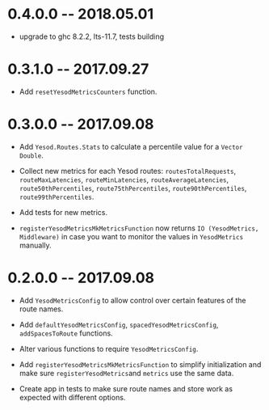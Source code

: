 
# 0.4.0.0 -- 2018.05.01
* upgrade to ghc 8.2.2, lts-11.7, tests building

# 0.3.1.0 -- 2017.09.27
* Add `resetYesodMetricsCounters` function.

# 0.3.0.0 -- 2017.09.08

* Add `Yesod.Routes.Stats` to calculate a percentile value for a `Vector Double`.

* Collect new metrics for each Yesod routes: `routesTotalRequests`, 
  `routeMaxLatencies`, `routeMinLatencies`, `routeAverageLatencies`, 
  `route50thPercentiles`, `route75thPercentiles`, `route90thPercentiles`, 
  `route99thPercentiles`.

* Add tests for new metrics.

* `registerYesodMetricsMkMetricsFunction` now returns 
  `IO (YesodMetrics, Middleware)` in case you want to monitor the values in 
  `YesodMetrics` manually.

# 0.2.0.0 -- 2017.09.08

* Add `YesodMetricsConfig` to allow control over certain features of the route 
  names.

* Add `defaultYesodMetricsConfig`, `spacedYesodMetricsConfig`, 
  `addSpacesToRoute` functions.

* Alter various functions to require `YesodMetricsConfig`.

* Add `registerYesodMetricsMkMetricsFunction` to simplify initialization and 
  make sure `registerYesodMetrics`and `metrics` use the same data.

* Create app in tests to make sure route names and store work as expected with 
  different options.
